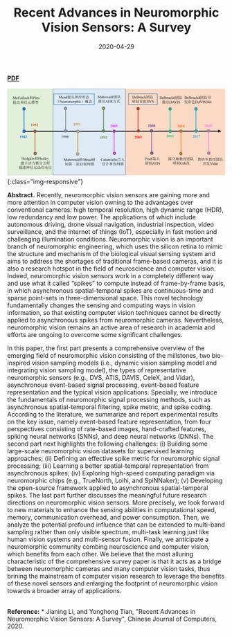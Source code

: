 ﻿---
title: "Recent Advances in Neuromorphic Vision Sensors: A Survey"
collection: publications
permalink: /publication/2020-04-29-neuromorphic-vision-survey
excerpt: 
date: 2020-04-29
venue: Chinese Journal of Computers (计算机学报)
paperurl:
citation:
---
<a href="https://jianing-li.github.io/files/2020_cjc_neuromrophic_vision.pdf" target="_blank"><b>PDF</b></a>&emsp;

![Neuromorphic millistones](/images/milestone.png){:class="img-responsive"}

<b>Abstract.</b> Recently, neuromorphic vision sensors are gaining more and more attention in computer vision owning to the advantages over conventional cameras: high temporal resolution, high dynamic range (HDR), low redundancy and low power. The applications of which include autonomous driving, drone visual navigation, industrial inspection, video surveillance, and the internet of things (IoT), especially in fast motion and challenging illumination conditions. Neuromorphic vision is an important branch of neuromorphic engineering, which uses the silicon retina to mimic the structure and mechanism of the biological visual sensing system and aims to address the shortages of traditional frame-based cameras, and it is also a research hotspot in the field of neuroscience and computer vision. Indeed, neuromorphic vision sensors work in a completely different way and use what it called “spikes” to compute instead of frame-by-frame basis, in which asynchronous spatial-temporal spikes are continuous-time and sparse point-sets in three-dimensional space. This novel technology fundamentally changes the sensing and computing ways in vision information, so that existing computer vision techniques cannot be directly applied to asynchronous spikes from neuromorphic cameras. Nevertheless, neuromorphic vision remains an active area of research in academia and efforts are ongoing to overcome some significant challenges.

In this paper, the first part presents a comprehensive overview of the emerging field of neuromorphic vision consisting of the millstones, two bio-inspired vision sampling models (i.e., dynamic vision sampling model and integrating vision sampling model), the types of representative neuromorphic sensors (e.g., DVS, ATIS, DAVIS, CeleX, and Vidar), asynchronous event-based signal processing, event-based feature representation and the typical vision applications. Specially, we introduce the fundamentals of neuromorphic signal processing methods, such as asynchronous spatial-temporal filtering, spike metric, and spike coding. According to the literature, we summarize and report experimental results on the key issue, namely event-based feature representation, from four perspectives consisting of rate-based images, hand-crafted features, spiking neural networks (SNNs), and deep neural networks (DNNs). The second part next highlights the following challenges: (i) Building some large-scale neuromorphic vision datasets for supervised learning approaches; (ii) Defining an effective spike metric for neuromorphic signal processing; (iii) Learning a better spatial-temporal representation from asynchronous spikes; (iv) Exploring high-speed computing paradigm via neuromorphic chips (e.g., TrueNorth, Loihi, and SpiNNaker); (v) Developing the open-source framework applied to asynchronous spatial-temporal spikes. The last part further discusses the meaningful future research directions on neuromorphic vision sensors. More precisely, we look forward to new materials to enhance the sensing abilities in computational speed, memory, communication overhead, and power consumption. Then, we analyze the potential profound influence that can be extended to multi-band sampling rather than only visible spectrum, multi-task learning just like human vision systems and multi-sensor fusion. Finally, we anticipate a neuromorphic community combing neuroscience and computer vision, which benefits from each other. We believe that the most alluring characteristic of the comprehensive survey paper is that it acts as a bridge between neuromorphic cameras and many computer vision tasks, thus brining the mainstream of computer vision research to leverage the benefits of these novel sensors and enlarging the footprint of neuromorphic vision towards a broader array of applications.

<br />
<b>Reference:</b>
* Jianing Li, and Yonghong Tian, "Recent Advances in Neuromorphic Vision Sensors: A Survey", Chinese Journal of Computers, 2020.